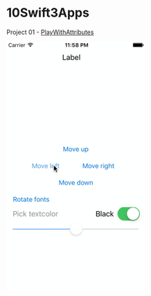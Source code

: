 # 10Swift3Apps
Project 01 - [PlayWithAttributes](https://github.com/andersmoldin/10Swift3Apps/tree/master/PlayWithAttributes)

![Alt text](https://github.com/andersmoldin/10Swift3Apps/blob/master/PlayWithAttributes/PlayWithAttributes.gif?raw=true)
